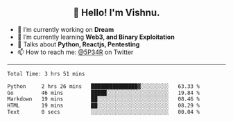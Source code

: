 <h2 align="center">👋 Hello! I'm Vishnu.</h2>


- 🔭 I’m currently working on **Dream**
- 🌱 I’m currently learning **Web3, and Binary Exploitation**
- 💬 Talks about **Python, Reactjs, Pentesting**
- 📫 How to reach me: [@5P34R](https://twitter.com/Vishnu27302693) on Twitter

---
<!--START_SECTION:waka-->

```txt
Total Time: 3 hrs 51 mins

Python     2 hrs 26 mins   ███████████████▓░░░░░░░░░   63.33 %
Go         46 mins         █████░░░░░░░░░░░░░░░░░░░░   19.84 %
Markdown   19 mins         ██░░░░░░░░░░░░░░░░░░░░░░░   08.46 %
HTML       19 mins         ██░░░░░░░░░░░░░░░░░░░░░░░   08.29 %
Text       0 secs          ░░░░░░░░░░░░░░░░░░░░░░░░░   00.04 %
```

<!--END_SECTION:waka-->
